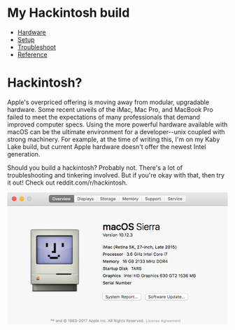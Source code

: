# My Hackintosh build
* [Hardware](./docs/hardware.md)
* [Setup](./docs/setup.md)
* [Troubleshoot](./docs/troubleshoot.md)
* [Reference](./docs/reference.md)

# Hackintosh?
Apple's overpriced offering is moving away from modular, upgradable hardware. Some recent unveils of the iMac, Mac Pro, and MacBook Pro failed to meet the expectations of many professionals that demand improved computer specs. Using the more powerful hardware available with macOS can be the ultimate environment for a developer--unix coupled with strong machinery. For example, at the time of writing this, I'm on my Kaby Lake build, but current Apple hardware doesn't offer the newest Intel generation.

Should you build a hackintosh? Probably not. There's a lot of troubleshooting and tinkering involved. But if you're okay with that, then try it out! Check out reddit.com/r/hackintosh.

![tosh](./SystemInfo.png)

